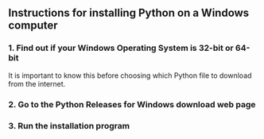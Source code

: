 ## Instructions for installing Python on a Windows computer


### 1. Find out if your Windows Operating System is 32-bit or 64-bit

It is important to know this before choosing which Python file to download from the internet.



### 2. Go to the Python Releases for Windows download web page


### 3. Run the installation program




